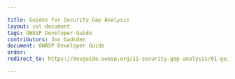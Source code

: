 ```yaml
---

title: Guides for Security Gap Analysis
layout: col-document
tags: OWASP Developer Guide
contributors: Jon Gadsden
document: OWASP Developer Guide
order:
redirect_to: https://devguide.owasp.org/11-security-gap-analysis/01-guides/

---
```


